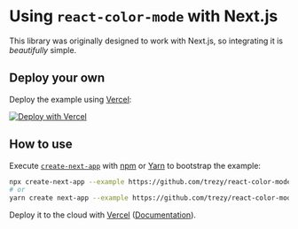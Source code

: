 # Using `react-color-mode` with Next.js

This library was originally designed to work with Next.js, so integrating it is *beautifully* simple.

## Deploy your own

Deploy the example using [Vercel](https://vercel.com):

[![Deploy with Vercel](https://vercel.com/button)](https://vercel.com/import/project?template=https://github.com/trezy/react-color-mode/tree/main/examples/next.js)

## How to use

Execute [`create-next-app`](https://github.com/vercel/next.js/tree/canary/packages/create-next-app) with [npm](https://docs.npmjs.com/cli/init) or [Yarn](https://yarnpkg.com/lang/en/docs/cli/create/) to bootstrap the example:

```bash
npx create-next-app --example https://github.com/trezy/react-color-mode/tree/main/examples/next.js
# or
yarn create next-app --example https://github.com/trezy/react-color-mode/tree/main/examples/next.js
```

Deploy it to the cloud with [Vercel](https://vercel.com/import?filter=next.js) ([Documentation](https://nextjs.org/docs/deployment)).
